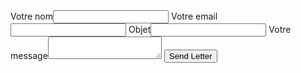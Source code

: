 <link rel="stylesheet" type="text/css" href="form.css">
<script src="./form.js"></script>

<form class="form-style-4" 
      action="https://formspree.io/riseup224@gmail.com" 
      method="POST">
      <input type="hidden" name="_next" value="https://riseup224.github.io/form/thankyou.html" />
      <input type="hidden" name="_subject" value="New submission!" />
      <label for="Nom">
      <span>Votre nom</span><input type="text" name="Nom" required="true" />
      </label>
      <label for="Email">
      <span>Votre email</span><input type="email" name="_replyto" required="true" />
      </label>
      <label for="Objet">
      <span>Objet</span><input type="text" name="Objet" required="true" />
      </label>
      <label for="Message">
      <span>Votre message</span><textarea name="Message" onkeyup="adjust_textarea(this)" required="true"></textarea>
      </label>
      <label>
      <span> </span><input type="submit" value="Send Letter" />
      </label>
</form>
